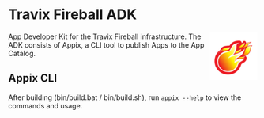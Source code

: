 
# Travix Fireball ADK 
<img style="float: right;" src="fireball.png">
App Developer Kit for the Travix Fireball infrastructure. The ADK consists of Appix, a CLI tool to publish Apps to the App Catalog.

## Appix CLI
After building (bin/build.bat / bin/build.sh), run `appix --help` to view the commands and usage.